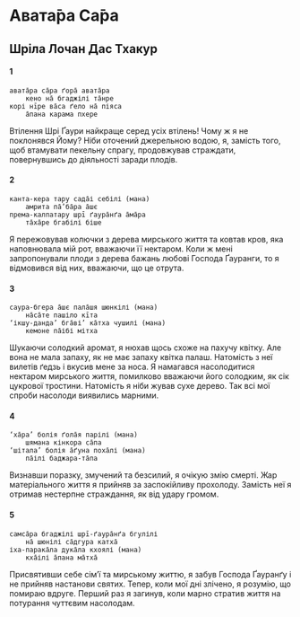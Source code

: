 # Авата̄ра Са̄ра

## Шріла Лочан Дас Тхакур

#### 1

    авата̄ра са̄ра ґора̄ авата̄ра
        кено на̄ бгаджілі та̄нре
    корі нīре ва̄са ґело на̄ піяса
        а̄пана карама пхере

Втілення Шрі Ґаури найкраще серед усіх втілень! Чому ж я не поклонявся Йому? Ніби оточений джерельною водою, я, замість того, щоб втамувати пекельну спрагу, продовжував страждати, повернувшись до діяльності заради плодів.

#### 2

    канта-кера тару сада̄і себілі (мана)
        амрита па̄’ба̄ра а̄шє
    према-калпатару шрī ґаура̄нґа а̄ма̄ра
        та̄ха̄ре бгабілі біше

Я пережовував колючки з дерева мирського життя та ковтав кров, яка наповнювала мій рот, вважаючи її нектаром. Коли ж мені запропонували плоди з дерева бажань любові Господа Ґауранги, то я відмовився від них, вважаючи, що це отрута.

#### 3

    саура-бгера а̄шє пала̄шя шюнкілі (мана)
        на̄са̄те пашіло кīта
    ‘ікшу-данда’ бга̄ві’ ка̄тха чушилі (мана)
        кемоне па̄ібі мітха

Шукаючи солодкий аромат, я нюхав щось схоже на пахучу квітку. Але вона не мала запаху, як не має запаху квітка палаш. Натомість з неї вилетів ґедзь і вкусив мене за носа. Я намагався насолодитися нектаром мирського життя, помилково вважаючи його солодким, як сік цукрової тростини. Натомість я ніби жував сухе дерево. Так всі мої спроби насолоди виявились марними.

#### 4

    ‘ха̄ра’ болія ґола̄я парілі (мана)
        шямана кінкора са̄па
    ‘шітала’ болія а̄ґуна поха̄лі (мана)
        па̄ілі баджара-та̄па

Визнавши поразку, змучений та безсилий, я очікую змію смерті. Жар матеріального життя я прийняв за заспокійливу прохолоду. Замість неї я отримав нестерпне страждання, як від удару громом.

#### 5

    самса̄ра бгаджілі шрī-ґаура̄нґа бгулілі
        на̄ шюнілі са̄дгура катха̄
    іха-парака̄ла дука̄ла кхоялі (мана)
        кха̄ілі а̄пана ма̄тха̄

Присвятивши себе сімʼї та мирському життю, я забув Господа Ґауранґу і не прийняв настанови святих. Тепер, коли мої дні злічено, я розумію, що помираю вдруге. Перший раз я загинув, коли марно стратив життя на потурання чуттєвим насолодам.
